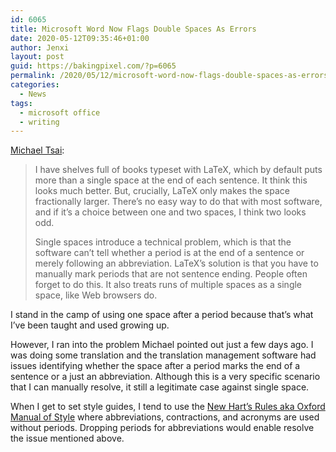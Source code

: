 ```yaml
---
id: 6065
title: Microsoft Word Now Flags Double Spaces As Errors
date: 2020-05-12T09:35:46+01:00
author: Jenxi
layout: post
guid: https://bakingpixel.com/?p=6065
permalink: /2020/05/12/microsoft-word-now-flags-double-spaces-as-errors/
categories:
  - News
tags:
  - microsoft office
  - writing
---
```

[Michael Tsai](https://mjtsai.com/blog/2020/05/07/microsoft-word-now-flags-double-spaces-as-errors/):

<blockquote class="wp-block-quote">
  <p>
    I have shelves full of books typeset with LaTeX, which by default puts more than a single space at the end of each sentence. It think this looks much better. But, crucially, LaTeX only makes the space fractionally larger. There’s no easy way to do that with most software, and if it’s a choice between one and two spaces, I think two looks odd.
  </p>
  
  <p>
    Single spaces introduce a technical problem, which is that the software can’t tell whether a period is at the end of a sentence or merely following an abbreviation. LaTeX’s solution is that you have to manually mark periods that are not sentence ending. People often forget to do this. It also treats runs of multiple spaces as a single space, like Web browsers do.
  </p>
</blockquote>

I stand in the camp of using one space after a period because that&#8217;s what I&#8217;ve been taught and used growing up.

However, I ran into the problem Michael pointed out just a few days ago. I was doing some translation and the translation management software had issues identifying whether the space after a period marks the end of a sentence or a just an abbreviation. Although this is a very specific scenario that I can manually resolve, it still a legitimate case against single space.

When I get to set style guides, I tend to use the [New Hart&#8217;s Rules aka Oxford Manual of Style](https://en.wikipedia.org/wiki/Hart%27s_Rules) where abbreviations, contractions, and acronyms are used without periods. Dropping periods for abbreviations would enable resolve the issue mentioned above.